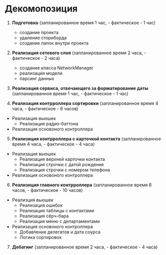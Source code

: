 # Декомопозиция 

1) **Подготовка** (запланированное время 1 час, - фактическое - 1 час)
   - создание проекта
   - удаление сториборда
   - создание папок внутри проекта

2) **Реализация сетевого слоя** (запланированное время 2 часа, - фактическое - 2 часа)
   - создание класса NetworkManager 
   - реализация модели 
   - парсинг данных
  
3) **Реализация сервиса, отвечающего за форматирование даты** (запланированное время 1 час, - фактическое - 1 час)
  
4) **Реализация контрроллера сортировки** (запланированное время 4 часа, - фактическое - 6 часов)
  - Реализация вьюшек
    - Реализация радио-баттона
  - Реализация основоного контроллера    
  
5) **Реализиция контрроллера с карточкой контакта** (запланированное время 4 часа, - фактическое - 4 часа)
  - Реализация вьюшек
    - Реализация верхней карточки контакта
    - Реализация строчки с датой рождения
    - Реализация строчки с номером телефона
  - Реализация основоного контроллера    

6) **Реализиция главного контрроллера** (запланированное время 8 часов, - фактическое - 10 часов)
  - Реализция вьюшек
     - Реализация ошибок
     - Реализация таблицы с контактами
     - Реализация сёрч-бара
     - Реализация меню с департаментами
   - Реализация основоного контроллера
      - Добавление делегатов и дата соурса
      - Логика сортировок  
   
7) **Дебагинг**  (запланированное время 2 часа, - фактическое - 4 часа)
